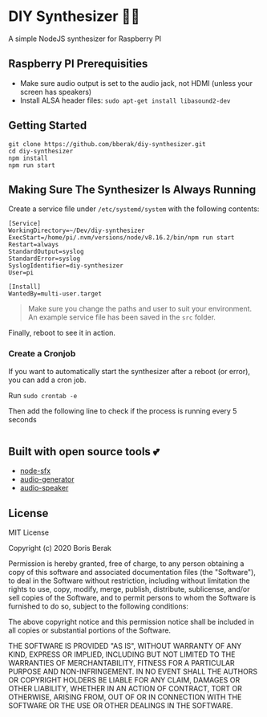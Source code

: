 # DIY Synthesizer 🎵🎹

A simple NodeJS synthesizer for Raspberry PI

## Raspberry PI Prerequisities

- Make sure audio output is set to the audio jack, not HDMI (unless your screen has speakers)
- Install ALSA header files: `sudo apt-get install libasound2-dev`

## Getting Started

```
git clone https://github.com/bberak/diy-synthesizer.git
cd diy-synthesizer
npm install
npm run start
```

## Making Sure The Synthesizer Is Always Running

Create a service file under `/etc/systemd/system` with the following contents:

```
[Service]
WorkingDirectory=~/Dev/diy-synthesizer
ExecStart=/home/pi/.nvm/versions/node/v8.16.2/bin/npm run start
Restart=always
StandardOutput=syslog
StandardError=syslog
SyslogIdentifier=diy-synthesizer
User=pi

[Install]
WantedBy=multi-user.target
```

> Make sure you change the paths and user to suit your environment. An example service file has been saved in the `src` folder.

Finally, reboot to see it in action.

### Create a Cronjob 

If you want to automatically start the synthesizer after a reboot (or error), you can add a cron job.

Run `sudo crontab -e`

Then add the following line to check if the process is running every 5 seconds

```
```

## Built with open source tools 💕

- [node-sfx](https://github.com/bberak/node-sfx)
- [audio-generator](https://github.com/audiojs/audio-generator)
- [audio-speaker](https://github.com/audiojs/audio-speaker)

## License

MIT License

Copyright (c) 2020 Boris Berak

Permission is hereby granted, free of charge, to any person obtaining a copy
of this software and associated documentation files (the "Software"), to deal
in the Software without restriction, including without limitation the rights
to use, copy, modify, merge, publish, distribute, sublicense, and/or sell
copies of the Software, and to permit persons to whom the Software is
furnished to do so, subject to the following conditions:

The above copyright notice and this permission notice shall be included in all
copies or substantial portions of the Software.

THE SOFTWARE IS PROVIDED "AS IS", WITHOUT WARRANTY OF ANY KIND, EXPRESS OR
IMPLIED, INCLUDING BUT NOT LIMITED TO THE WARRANTIES OF MERCHANTABILITY,
FITNESS FOR A PARTICULAR PURPOSE AND NON-INFRINGEMENT. IN NO EVENT SHALL THE
AUTHORS OR COPYRIGHT HOLDERS BE LIABLE FOR ANY CLAIM, DAMAGES OR OTHER
LIABILITY, WHETHER IN AN ACTION OF CONTRACT, TORT OR OTHERWISE, ARISING FROM,
OUT OF OR IN CONNECTION WITH THE SOFTWARE OR THE USE OR OTHER DEALINGS IN THE
SOFTWARE.
